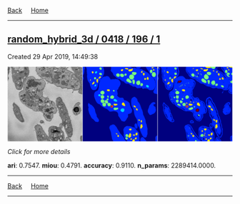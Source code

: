
[Back](..)&nbsp;&nbsp;&nbsp;&nbsp;&nbsp;[Home](https://leapmanlab.github.io/snapshots)

---

<div class="summary"><a href="1"><h2>random_hybrid_3d / 0418 / 196 / 1</h2></a><p>Created 29 Apr 2019, 14:49:38
</p><a href="1"><img src="1/media/summary.png" align="center"></a><p>
<i>Click for more details</i>
</p></div>

**ari**: 0.7547. **miou**: 0.4791. **accuracy**: 0.9110. **n_params**: 2289414.0000. 

---

[Back](..)&nbsp;&nbsp;&nbsp;&nbsp;&nbsp;[Home](https://leapmanlab.github.io/snapshots)

---